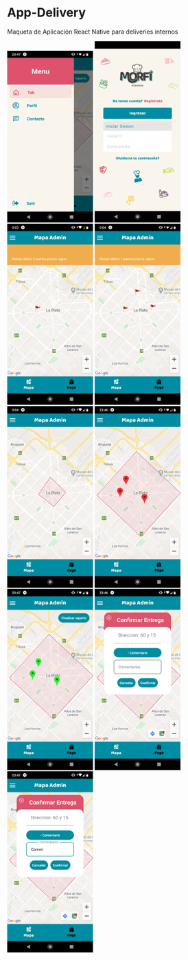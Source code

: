 # App-Delivery
Maqueta de Aplicación React Native para deliveries internos


<div>
	<img src="assets/Capturas/menu.png?raw=true" height="400" width="200">
	<img src="assets/Capturas/login.png?raw=true height="400" width="200">
	<img src="assets/Capturas/mapa-admin.png?raw=true height="400" width="200">
	<img src="assets/Capturas/mapa-admin-2.png?raw=true height="400" width="200">
</div>
<div>
	<img src="assets/Capturas/mapa-admin-3.png?raw=true height="400" width="200">
	<img src="assets/Capturas/mapa-user.png?raw=true height="400" width="200">
	<img src="assets/Capturas/mapa-user-2.png?raw=true height="400" width="200">
	<img src="assets/Capturas/modal-marker.png?raw=true height="400" width="200">
</div>
<div>
	<img src="assets/Capturas/modal-marker-2.png?raw=true height="400" width="200">
</div>



